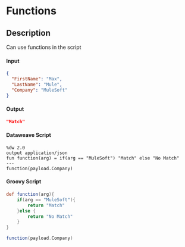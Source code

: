 # Functions

## Description

Can use functions in the script

#### Input
``` json
{
  "FirstName": "Max",
  "LastName": "Mule",
  "Company": "MuleSoft"
}
```
#### Output

``` json
"Match"
```

#### Dataweave Script

```
%dw 2.0
output application/json
fun function(arg) = if(arg == "MuleSoft") "Match" else "No Match"
---
function(payload.Company)
```

#### Groovy Script

``` groovy
def function(arg){
    if(arg == "MuleSoft"){
        return "Match"
    }else {
        return "No Match"
    }
}

function(payload.Company)
```